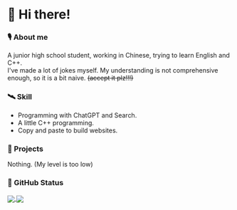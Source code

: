 <!--
**ApartTUSITU/ApartTUSITU** is a ✨ _special_ ✨ repository because its `README.md` (this file) appears on your GitHub profile.

Here are some ideas to get you started:

- 🔭 I’m currently working on ...
- 🌱 I’m currently learning ...
- 👯 I’m looking to collaborate on ...
- 🤔 I’m looking for help with ...
- 💬 Ask me about ...
- 📫 How to reach me: ...
- 😄 Pronouns: ...
- ⚡ Fun fact: ...
-->
# 👋 Hi there!

### 🎙️ About me
A junior high school student, working in Chinese, trying to learn English and C++.  
I've made a lot of jokes myself. My understanding is not comprehensive enough, so it is a bit naive. ~~(accept it plz!!!)~~

### 🛰 Skill
- Programming with ChatGPT and Search.
- A little C++ programming.
- Copy and paste to build websites.

### 🌱 Projects
Nothing. (My level is too low)

### 📖 GitHub Status
<a href="https://github.com/anuraghazra/github-readme-stats">
  <img align="center" src="https://github-readme-stats.vercel.app/api?username=ApartTUSITU&show_icons=true&count_private=true&theme=shadow_blue" />
</a>
<a href="https://github.com/anuraghazra/github-readme-stats">
  <img align="center" src="https://github-readme-stats.vercel.app/api/top-langs/?username=ApartTUSITU&layout=compact&theme=shadow_blue" />
</a>
